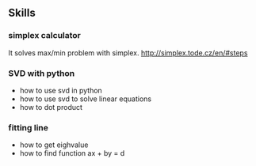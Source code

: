 ## Skills

### simplex calculator

It solves max/min problem with simplex.
http://simplex.tode.cz/en/#steps

### SVD with python

- how to use svd in python
- how to use svd to solve linear equations
- how to dot product

### fitting line

- how to get eighvalue
- how to find function ax + by = d
